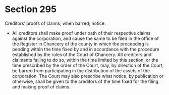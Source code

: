 # Section 295

Creditors’ proofs of claims; when barred; notice.

- All creditors shall make proof under oath of their respective claims against the corporation, and cause the same to be filed in the office of the Register in Chancery of the county in which the proceeding is pending within the time fixed by and in accordance with the procedure established by the rules of the Court of Chancery. All creditors and claimants failing to do so, within the time limited by this section, or the time prescribed by the order of the Court, may, by direction of the Court, be barred from participating in the distribution of the assets of the corporation. The Court may also prescribe what notice, by publication or otherwise, shall be given to the creditors of the time fixed for the filing and making proof of claims.